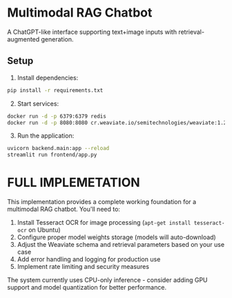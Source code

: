 # Multimodal RAG Chatbot

A ChatGPT-like interface supporting text+image inputs with retrieval-augmented generation.

## Setup

1. Install dependencies:
```bash
pip install -r requirements.txt
```

2. Start services:

```bash
docker run -d -p 6379:6379 redis
docker run -d -p 8080:8080 cr.weaviate.io/semitechnologies/weaviate:1.22.4
```

3. Run the application:

```bash
uvicorn backend.main:app --reload
streamlit run frontend/app.py
```

# FULL IMPLEMETATION


This implementation provides a complete working foundation for a multimodal RAG chatbot. You'll need to:

1. Install Tesseract OCR for image processing (`apt-get install tesseract-ocr` on Ubuntu)
2. Configure proper model weights storage (models will auto-download)
3. Adjust the Weaviate schema and retrieval parameters based on your use case
4. Add error handling and logging for production use
5. Implement rate limiting and security measures

The system currently uses CPU-only inference - consider adding GPU support and model quantization for better performance.
